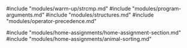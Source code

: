 #include "modules/warm-up/strcmp.md"
#include "modules/program-arguments.md"
#include "modules/structures.md"
#include "modules/operator-precedence.md"

#include "modules/home-assignments/home-assignment-section.md"
#include "modules/home-assignments/animal-sorting.md"
